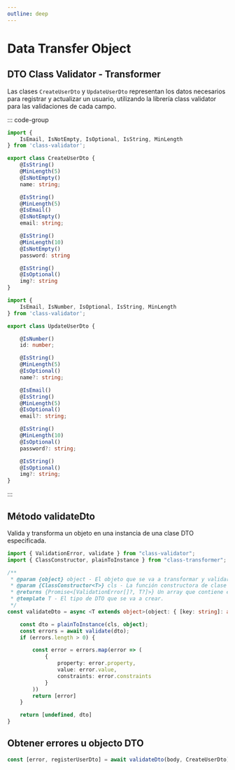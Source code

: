 ```yaml
---
outline: deep
---
```


# Data Transfer Object 
## DTO Class Validator - Transformer

Las clases ``CreateUserDto`` y ``UpdateUserDto`` representan los datos necesarios para registrar y actualizar un usuario, utilizando la librería class validator para las validaciones de cada campo.

::: code-group
```ts [Create User DTO]
import {
    IsEmail, IsNotEmpty, IsOptional, IsString, MinLength
} from 'class-validator';

export class CreateUserDto {
    @IsString()
    @MinLength(5)
    @IsNotEmpty()
    name: string;

    @IsString()
    @MinLength(5)
    @IsEmail()
    @IsNotEmpty()
    email: string;

    @IsString()
    @MinLength(10)
    @IsNotEmpty()
    password: string

    @IsString()
    @IsOptional()
    img?: string
}
```
```ts [Update User DTO]
import {
    IsEmail, IsNumber, IsOptional, IsString, MinLength
} from 'class-validator';

export class UpdateUserDto {

    @IsNumber()
    id: number; 

    @IsString()
    @MinLength(5)
    @IsOptional() 
    name?: string; 

    @IsEmail()
    @IsString()
    @MinLength(5)
    @IsOptional()
    email?: string; 

    @IsString()
    @MinLength(10)
    @IsOptional()
    password?: string;

    @IsString()
    @IsOptional()
    img?: string; 
}
```
:::


## Método validateDto

Valida y transforma un objeto en una instancia de una clase DTO especificada.

```ts
import { ValidationError, validate } from "class-validator";
import { ClassConstructor, plainToInstance } from "class-transformer";

/**
 * @param {object} object - El objeto que se va a transformar y validar.
 * @param {ClassConstructor<T>} cls - La función constructora de clase para la clase DTO objetivo.
 * @returns {Promise<[ValidationError[]?, T?]>} Un array que contiene errores de validación (si los hay) y la instancia transformada del DTO.
 * @template T - El tipo de DTO que se va a crear.
 */
const validateDto = async <T extends object>(object: { [key: string]: any }, cls: ClassConstructor<T>): Promise<[ValidationError[]?, dto?: T]> => {

    const dto = plainToInstance(cls, object);
    const errors = await validate(dto);
    if (errors.length > 0) {

        const error = errors.map(error => (
            {
                property: error.property,
                value: error.value,
                constraints: error.constraints
            }
        ))
        return [error]
    }

    return [undefined, dto]
}
```


## Obtener errores u objecto DTO

```ts
const [error, registerUserDto] = await validateDto(body, CreateUserDto);
```